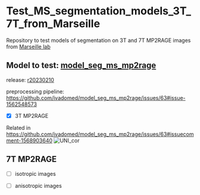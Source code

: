 # Test_MS_segmentation_models_3T_7T_from_Marseille
Repository to test models of segmentation on 3T and 7T MP2RAGE images from [Marseille lab](https://crmbm.univ-amu.fr/)

## Model to test: [model_seg_ms_mp2rage](https://github.com/ivadomed/model_seg_ms_mp2rage)

release: [r20230210](https://github.com/ivadomed/model_seg_ms_mp2rage/releases/tag/r20230210) 

preprocessing pipeline: https://github.com/ivadomed/model_seg_ms_mp2rage/issues/63#issue-1562548573 


 - [x] 3T MP2RAGE

Related in https://github.com/ivadomed/model_seg_ms_mp2rage/issues/63#issuecomment-1568903640
![UNI_cor](https://github.com/Nilser3/Test_MS_segmentation_models_3T_7T_from_Marseille/assets/77469192/cb01b93f-8d40-42f2-9e40-5dcdb7263d92)

## 7T MP2RAGE
- [ ] isotropic images

- [ ] anisotropic images
